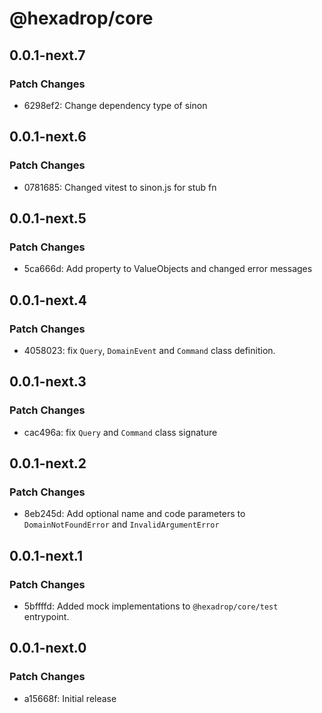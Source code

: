 # @hexadrop/core

## 0.0.1-next.7

### Patch Changes

-   6298ef2: Change dependency type of sinon

## 0.0.1-next.6

### Patch Changes

-   0781685: Changed vitest to sinon.js for stub fn

## 0.0.1-next.5

### Patch Changes

-   5ca666d: Add property to ValueObjects and changed error messages

## 0.0.1-next.4

### Patch Changes

-   4058023: fix `Query`, `DomainEvent` and `Command` class definition.

## 0.0.1-next.3

### Patch Changes

-   cac496a: fix `Query` and `Command` class signature

## 0.0.1-next.2

### Patch Changes

-   8eb245d: Add optional name and code parameters to `DomainNotFoundError` and `InvalidArgumentError`

## 0.0.1-next.1

### Patch Changes

-   5bffffd: Added mock implementations to `@hexadrop/core/test` entrypoint.

## 0.0.1-next.0

### Patch Changes

-   a15668f: Initial release
